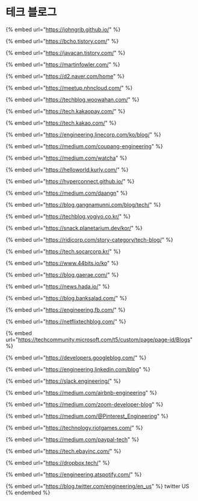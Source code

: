 # 테크 블로그

{% embed url="https://johngrib.github.io/" %}

{% embed url="https://bcho.tistory.com/" %}

{% embed url="https://javacan.tistory.com/" %}

{% embed url="https://martinfowler.com/" %}

{% embed url="https://d2.naver.com/home" %}

{% embed url="https://meetup.nhncloud.com/" %}

{% embed url="https://techblog.woowahan.com/" %}

{% embed url="https://tech.kakaopay.com/" %}

{% embed url="https://tech.kakao.com/" %}

{% embed url="https://engineering.linecorp.com/ko/blog/" %}

{% embed url="https://medium.com/coupang-engineering" %}

{% embed url="https://medium.com/watcha" %}

{% embed url="https://helloworld.kurly.com/" %}

{% embed url="https://hyperconnect.github.io/" %}

{% embed url="https://medium.com/daangn" %}

{% embed url="https://blog.gangnamunni.com/blog/tech/" %}

{% embed url="https://techblog.yogiyo.co.kr/" %}

{% embed url="https://snack.planetarium.dev/kor/" %}

{% embed url="https://ridicorp.com/story-category/tech-blog/" %}

{% embed url="https://tech.socarcorp.kr/" %}

{% embed url="https://www.44bits.io/ko" %}

{% embed url="https://blog.gaerae.com/" %}

{% embed url="https://news.hada.io/" %}

{% embed url="https://blog.banksalad.com/" %}

{% embed url="https://engineering.fb.com/" %}

{% embed url="https://netflixtechblog.com/" %}

{% embed url="https://techcommunity.microsoft.com/t5/custom/page/page-id/Blogs" %}

{% embed url="https://developers.googleblog.com/" %}

{% embed url="https://engineering.linkedin.com/blog" %}

{% embed url="https://slack.engineering/" %}

{% embed url="https://medium.com/airbnb-engineering" %}

{% embed url="https://medium.com/zoom-developer-blog" %}

{% embed url="https://medium.com/@Pinterest_Engineering" %}

{% embed url="https://technology.riotgames.com/" %}

{% embed url="https://medium.com/paypal-tech" %}

{% embed url="https://tech.ebayinc.com/" %}

{% embed url="https://dropbox.tech/" %}

{% embed url="https://engineering.atspotify.com/" %}

{% embed url="https://blog.twitter.com/engineering/en_us" %}
twitter US
{% endembed %}


